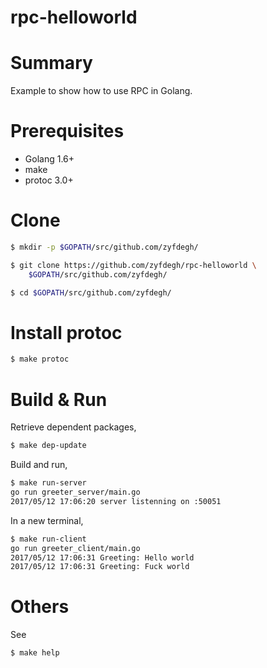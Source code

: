 # rpc-helloworld

# Summary
Example to show how to use RPC in Golang.

# Prerequisites
* Golang 1.6+
* make
* protoc 3.0+

# Clone
```sh
$ mkdir -p $GOPATH/src/github.com/zyfdegh/

$ git clone https://github.com/zyfdegh/rpc-helloworld \
	$GOPATH/src/github.com/zyfdegh/

$ cd $GOPATH/src/github.com/zyfdegh/
```

# Install protoc
```sh
$ make protoc
```

# Build & Run

Retrieve dependent packages,
```sh
$ make dep-update
```

Build and run,
```sh
$ make run-server
go run greeter_server/main.go
2017/05/12 17:06:20 server listenning on :50051
```

In a new terminal,
```sh
$ make run-client
go run greeter_client/main.go
2017/05/12 17:06:31 Greeting: Hello world
2017/05/12 17:06:31 Greeting: Fuck world
```

# Others
See
```sh
$ make help
```
